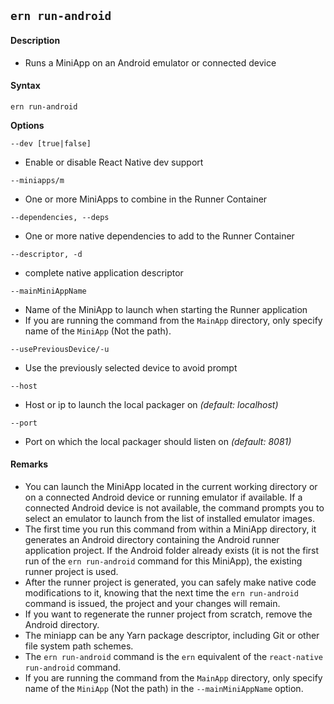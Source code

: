 ## `ern run-android`

#### Description

* Runs a MiniApp on an Android emulator or connected device  

#### Syntax

`ern run-android`

**Options**  

`--dev [true|false]`
* Enable or disable React Native dev support

`--miniapps/m`
* One or more MiniApps to combine in the Runner Container

`--dependencies, --deps`
* One or more native dependencies to add to the Runner Container

`--descriptor, -d`
* complete native application descriptor

`--mainMiniAppName`
* Name of the MiniApp to launch when starting the Runner application
* If you are running the command from the `MainApp` directory, only specify name of the `MiniApp` (Not the path).

`--usePreviousDevice/-u`
* Use the previously selected device to avoid prompt

`--host`
* Host or ip to launch the local packager on *(default: localhost)*

`--port`
* Port on which the local packager should listen on *(default: 8081)*

#### Remarks

* You can launch the MiniApp located in the current working directory or on a connected Android device or running emulator if available. If a connected Android device is not available, the command prompts you to select an emulator to launch from the list of installed emulator images.  
* The first time you run this command from within a MiniApp directory, it generates an Android directory containing the Android runner application project. If the Android folder already exists (it is not the first run of the `ern run-android` command for this MiniApp), the existing runner project is used.  
* After the runner project is generated, you can safely make native code modifications to it, knowing that the next time the `ern run-android` command is issued, the project and your changes will remain.  
* If you want to regenerate the runner project from scratch, remove the Android directory.  
* The miniapp can be any Yarn package descriptor, including Git or other file system path schemes.  
* The `ern run-android` command is the `ern` equivalent of the `react-native run-android` command.
* If you are running the command from the `MainApp` directory, only specify name of the `MiniApp` (Not the path) in the `--mainMiniAppName` option.

